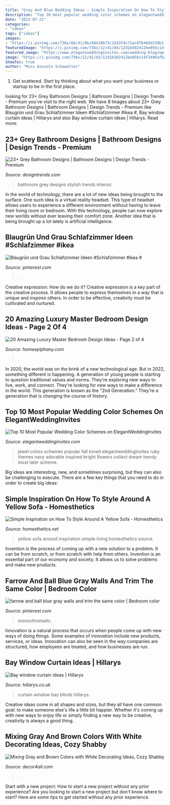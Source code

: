 ```yaml
---
title: "Grey And Blue Bedding Ideas ~ Simple Inspiration On How To Style Around A Yellow Sofa"
description: "Top 10 most popular wedding color schemes on elegantweddinginvites"
date: "2023-07-21"
categories:
- "ideas"
tags: ["ideas"]
images:
- "https://i.pinimg.com/736x/68/41/0b/68410b72c3243f4c71ac07b40dd339b1.jpg"
featuredImage: "https://i.pinimg.com/736x/12/d1/b5/12d1b502412be05bc14f2496afb29b3e.jpg"
featured_image: "https://www.elegantweddinginvites.com/wedding-blog/wp-content/uploads/2015/02/navy-blue-and-ruby-red-fall-wedding-color-ideas-2015.jpg"
image: "https://i.pinimg.com/736x/12/d1/b5/12d1b502412be05bc14f2496afb29b3e.jpg"
ShowToc: true
author: "Miss Assunta Schowalter"
---
```



1. Get scattered. Start by thinking about what you want your business or startup to be in the first place.

	

		
looking for 23+ Grey Bathroom Designs | Bathroom Designs | Design Trends - Premium you've visit to the right web. We have 8 Images about 23+ Grey Bathroom Designs | Bathroom Designs | Design Trends - Premium like Blaugrün und Grau Schlafzimmer Ideen #Schlafzimmer #ikea #, Bay window curtain ideas | Hillarys and also Bay window curtain ideas | Hillarys. Read more:
		
    
## 23+ Grey Bathroom Designs | Bathroom Designs | Design Trends - Premium

<img loading=lazy src="https://images.designtrends.com/wp-content/uploads/2016/03/04115309/Stylish-Grey-Bathroom.jpg" onerror="this.onerror=null;this.src='https://tse2.mm.bing.net/th?id=OIP.b68SReo8sifOaGEUCoiziwHaLN&amp;pid=15.1';" alt="23+ Grey Bathroom Designs | Bathroom Designs | Design Trends - Premium">

_Source: designtrends.com_

>bathroom grey designs stylish trends interior. 

	

In the world of technology, there are a lot of new ideas being brought to the surface. One such idea is a virtual reality headset. This type of headset allows users to experience a different environment without having to leave their living room or bedroom. With this technology, people can now explore new worlds without ever leaving their comfort zone. Another idea that is being brought up a lot lately is artificial intelligence.

    
## Blaugrün Und Grau Schlafzimmer Ideen #Schlafzimmer #ikea #

<img loading=lazy src="https://i.pinimg.com/736x/12/d1/b5/12d1b502412be05bc14f2496afb29b3e.jpg" onerror="this.onerror=null;this.src='https://tse3.mm.bing.net/th?id=OIP.Y-lfMJkWre5OGW0gAMybPwHaJ3&amp;pid=15.1';" alt="Blaugrün und Grau Schlafzimmer Ideen #Schlafzimmer #ikea #">

_Source: pinterest.com_

>. 

	

Creative expression: How do we do it?
Creative expression is a key part of the creative process. It allows people to express themselves in a way that is unique and inspires others. In order to be effective, creativity must be cultivated and nurtured.

    
## 20 Amazing Luxury Master Bedroom Design Ideas - Page 2 Of 4

<img loading=lazy src="https://homeepiphany.com/wp-content/uploads/2017/04/20-Amazing-Luxury-Master-Bedroom-Design-Ideas-title.jpg" onerror="this.onerror=null;this.src='https://tse2.mm.bing.net/th?id=OIP.jOTyNnSB42bN-mmf1X-drAHaFj&amp;pid=15.1';" alt="20 Amazing Luxury Master Bedroom Design Ideas - Page 2 of 4">

_Source: homeepiphany.com_

>. 

	

In 2020, the world was on the brink of a new technological age. But in 2022, something different is happening. A generation of young people is starting to question traditional values and norms. They're exploring new ways to live, work, and connect. They're looking for new ways to make a difference in the world. This generation is known as the "2nd Generation." They're a generation that is changing the course of history.

    
## Top 10 Most Popular Wedding Color Schemes On ElegantWeddingInvites

<img loading=lazy src="https://www.elegantweddinginvites.com/wedding-blog/wp-content/uploads/2015/02/navy-blue-and-ruby-red-fall-wedding-color-ideas-2015.jpg" onerror="this.onerror=null;this.src='https://tse1.mm.bing.net/th?id=OIP.NalMD0Lk7jsDZZJqv2hcfAHaO1&amp;pid=15.1';" alt="Top 10 Most Popular Wedding Color Schemes on ElegantWeddingInvites">

_Source: elegantweddinginvites.com_

>jewel colors schemes popular fall toned elegantweddinginvites ruby themes navy adorable inspired bright flowers collect dream trendy most later scheme. 

	

Big ideas are interesting, new, and sometimes surprising, but they can also be challenging to execute. There are a few key things that you need to do in order to create big ideas:

    
## Simple Inspiration On How To Style Around A Yellow Sofa - Homesthetics

<img loading=lazy src="http://cdn.homesthetics.net/wp-content/uploads/2017/10/blue-and-yellow-living-room.jpg" onerror="this.onerror=null;this.src='https://tse4.mm.bing.net/th?id=OIP.JUTXS-DHAME4JfDsaoTTTgHaE8&amp;pid=15.1';" alt="Simple Inspiration on How To Style Around A Yellow Sofa - Homesthetics">

_Source: homesthetics.net_

>yellow sofa around inspiration simple living homesthetics source. 

	

Invention is the process of coming up with a new solution to a problem. It can be from scratch, or from scratch with help from others. Invention is an essential part of our economy and society. It allows us to solve problems and make new products.

    
## Farrow And Ball Blue Gray Walls And Trim The Same Color | Bedroom Color

<img loading=lazy src="https://i.pinimg.com/736x/68/41/0b/68410b72c3243f4c71ac07b40dd339b1.jpg" onerror="this.onerror=null;this.src='https://tse2.mm.bing.net/th?id=OIP.H-jOqZ4RinAq4rV1zEGX9AHaLH&amp;pid=15.1';" alt="farrow and ball blue gray walls and trim the same color | Bedroom color">

_Source: pinterest.com_

>monochromatic. 

	

Innovation is a natural process that occurs when people come up with new ways of doing things. Some examples of innovation include new products, services, or ideas. Innovation can also be seen in the way companies are structured, how employees are treated, and how businesses are run.

    
## Bay Window Curtain Ideas | Hillarys

<img loading=lazy src="https://static.hillarys.co.uk/asset/media/22522/curtain-blinds-match-portrait.jpg?mcb=5f884e47a7424cfe86340315ccaafed0" onerror="this.onerror=null;this.src='https://tse4.mm.bing.net/th?id=OIP.1CuH1IuQuRZX83zHQJsh2wHaLH&amp;pid=15.1';" alt="Bay window curtain ideas | Hillarys">

_Source: hillarys.co.uk_

>curtain window bay blinds hillarys. 

	

Creative ideas come in all shapes and sizes, but they all have one common goal: to make someone else's life a little bit happier. Whether it's coming up with new ways to enjoy life or simply finding a new way to be creative, creativity is always a good thing.

    
## Mixing Gray And Brown Colors With White Decorating Ideas, Cozy Shabby

<img loading=lazy src="https://decor4all.com/wp-content/uploads/2015/07/shabby-chic-ideas-vintage-style-13.jpg" onerror="this.onerror=null;this.src='https://tse4.mm.bing.net/th?id=OIP.ZaVv5DIX_WuPl_QrBjOVqwHaJ3&amp;pid=15.1';" alt="Mixing Gray and Brown Colors with White Decorating Ideas, Cozy Shabby">

_Source: decor4all.com_

>. 

	

Start with a new project: How to start a new project without any prior experience?
Are you looking to start a new project but don't know where to start? Here are some tips to get started without any prior experience.

